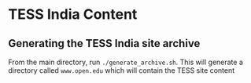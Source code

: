 TESS India Content
==================

Generating the TESS India site archive
--------------------------------------

From the main directory, run `./generate_archive.sh`. This will generate a directory called `www.open.edu` which will contain the TESS site content

